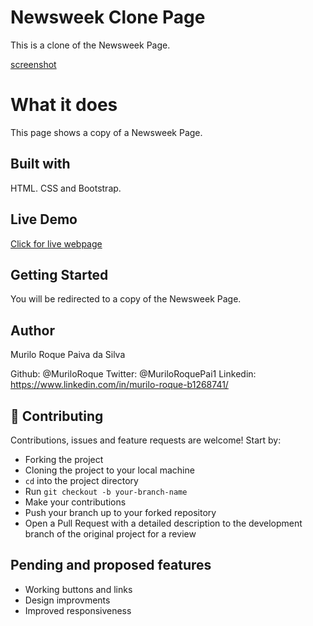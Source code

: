 # Newsweek Clone Page
This is a clone of the Newsweek Page.

[screenshot](images/screenshot.png)

# What it does
This page shows a copy of a Newsweek Page.

## Built with
HTML. CSS and Bootstrap.

## Live Demo
[Click for live webpage](https://raw.githack.com/MuriloRoque/Newsweek-Clone/feature-branch/index.html)

## Getting Started
You will be redirected to a copy of the Newsweek Page.

## Author

Murilo Roque Paiva da Silva

Github: @MuriloRoque
Twitter: @MuriloRoquePai1
Linkedin: https://www.linkedin.com/in/murilo-roque-b1268741/

## 🤝 Contributing

Contributions, issues and feature requests are welcome! Start by:
* Forking the project
* Cloning the project to your local machine
* `cd` into the project directory
* Run `git checkout -b your-branch-name`
* Make your contributions
* Push your branch up to your forked repository
* Open a Pull Request with a detailed description to the development branch of the original project for a review

## Pending and proposed features
* Working buttons and links
* Design improvments
* Improved responsiveness
